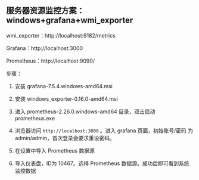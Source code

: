 ## 服务器资源监控方案：windows+grafana+wmi_exporter

wmi_exporter：http://localhost:9182/metrics

Grafana：http://localhost:3000

Prometheus：http://localhost:9090/

步骤：

1. 安装 grafana-7.5.4.windows-amd64.msi


2. 安装 windows_exporter-0.16.0-amd64.msi


3. 进入 prometheus-2.26.0.windows-amd64 目录，双击启动 prometheus.exe


4. 浏览器访问 `http://localhost:3000` 。进入 grafana 页面，初始账号/密码 为 admin/admin，首次登录会要求重设密码。
5. 在设置中导入 Prometheus 数据源
6. 导入仪表盘，ID为 10467。选择 Prometheus 数据源。成功后即可看到系统监控数据
